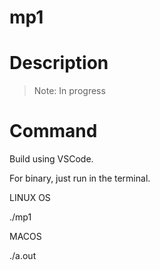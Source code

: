 # mp1

# Description

> Note: In progress

# Command

Build using VSCode.


For binary, just run in the terminal.

LINUX OS

./mp1

MACOS

./a.out